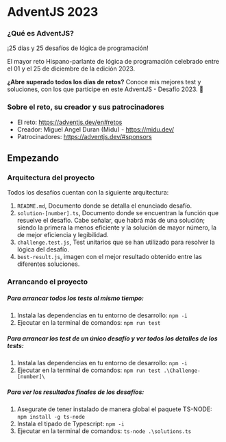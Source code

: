 # AdventJS 2023

### ¿Qué es AdventJS?

¡25 días y 25 desafíos de lógica de programación!

El mayor reto Hispano-parlante de lógica de programación celebrado entre el 01 y el 25 de diciembre de la edición 2023.

**¿Abre superado todos los días de retos?**  Conoce mis mejores test y soluciones, con los que participe en este AdventJS - Desafío 2023. 🚀

### Sobre el reto, su creador y sus patrocinadores

- El reto: https://adventjs.dev/en#retos
- Creador: Miguel Angel Duran (Midu) - https://midu.dev/ 
- Patrocinadores: https://adventjs.dev/#sponsors 

## Empezando

### Arquitectura del proyecto

Todos los desafíos cuentan con la siguiente arquitectura:
1. `README.md`, Documento donde se detalla el enunciado desafío.
2. `solution-[number].ts`, Documento donde se encuentran la función que resuelve el desafío. Cabe señalar, que habrá más de una solución; siendo la primera la menos eficiente y la solución de mayor número, la de mejor eficiencia y legibilidad.
3. `challenge.test.js`, Test unitarios que se han utilizado para resolver la lógica del desafío.
4. `best-result.js`, imagen con el mejor resultado obtenido entre las diferentes soluciones.

### Arrancando el proyecto

##### Para arrancar todos los tests al mismo tiempo: 
1. Instala las dependencias en tu entorno de desarrollo: `npm -i`
2. Ejecutar en la terminal de comandos: `npm run test`

##### Para arrancar los test de un único desafío y ver todos los detalles de los tests:
1. Instala las dependencias en tu entorno de desarrollo: `npm -i`
2. Ejecutar en la terminal de comandos: `npm run test .\Challenge-[number]\`

##### Para ver los resultados finales de los desafíos:
1. Asegurate de tener instalado de manera global el paquete TS-NODE: `npm install -g ts-node`
2. Instala el tipado de Typescript: `npm -i`
3. Ejecutar en la terminal de comandos: `ts-node .\solutions.ts`